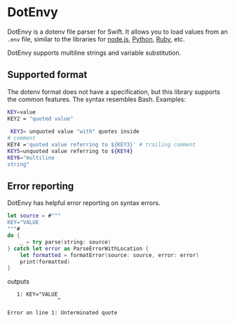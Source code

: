 # DotEnvy

DotEnvy is a dotenv file parser for Swift. It allows you to load values from an `.env` file, similar to the libraries
for [node.js], [Python], [Ruby], etc.

DotEnvy supports multiline strings and variable substitution.

[node.js]: https://github.com/motdotla/dotenv
[Python]: https://pypi.org/project/python-dotenv/
[Ruby]: https://github.com/bkeepers/dotenv

## Supported format

The dotenv format does not have a specification, but this library supports the common features. The syntax
resembles Bash. Examples:

```sh
KEY=value
KEY2 = "quoted value"
 
 KEY3= unquoted value "with" quotes inside
# comment
KEY4 ='quoted value referring to ${KEY3}' # trailing comment
KEY5=unquoted value referring to ${KEY4}
KEY6="multiline
string"
```

## Error reporting

DotEnvy has helpful error reporting on syntax errors.

```swift
let source = #"""
KEY="VALUE
"""#
do {
    _ = try parse(string: source)
} catch let error as ParseErrorWithLocation {
    let formatted = formatError(source: source, error: error)
    print(formatted)
}
```

outputs

```
   1: KEY="VALUE
                ^

Error on line 1: Unterminated quote
```
